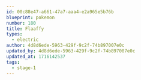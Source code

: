 ```yaml
---
id: 00c88e47-a661-47a7-aaa4-e2a965e5b76b
blueprint: pokemon
number: 180
title: Flaaffy
types:
  - electric
author: 4d8d6ede-5963-429f-9c2f-74b897007e0c
updated_by: 4d8d6ede-5963-429f-9c2f-74b897007e0c
updated_at: 1716142537
tags:
  - stage-1
---
```

